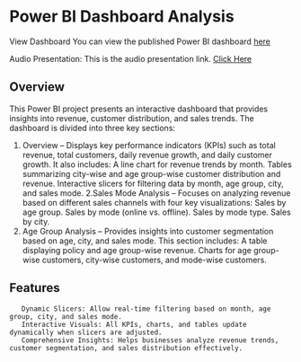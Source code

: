 # Power BI Dashboard Analysis

View Dashboard
You can view the published Power BI dashboard [here](https://app.powerbi.com/view?r=eyJrIjoiNjJhMjdiMDEtNWY5My00MmYyLWExNzEtMmQzYmIwYjQ0NjM1IiwidCI6ImM2ZTU0OWIzLTVmNDUtNDAzMi1hYWU5LWQ0MjQ0ZGM1YjJjNCJ9)

Audio Presentation:
This is the audio presentation link. [Click Here](https://youtu.be/TI6XY232Mi4)

## Overview
This Power BI project presents an interactive dashboard that provides insights into revenue, customer distribution, and sales trends. The dashboard is divided into three key sections:
  1. Overview – Displays key performance indicators (KPIs) such as total revenue, total customers, daily revenue growth, and daily customer growth. It also includes:
      A line chart for revenue trends by month.
      Tables summarizing city-wise and age group-wise customer distribution and revenue.
      Interactive slicers for filtering data by month, age group, city, and sales mode.
  2.Sales Mode Analysis – Focuses on analyzing revenue based on different sales channels with four key visualizations:
      Sales by age group.
      Sales by mode (online vs. offline).
      Sales by mode type.
      Sales by city.
  3. Age Group Analysis – Provides insights into customer segmentation based on age, city, and sales mode. This section includes:
      A table displaying policy and age group-wise revenue.
      Charts for age group-wise customers, city-wise customers, and mode-wise customers.
## Features
       Dynamic Slicers: Allow real-time filtering based on month, age group, city, and sales mode.
       Interactive Visuals: All KPIs, charts, and tables update dynamically when slicers are adjusted.
       Comprehensive Insights: Helps businesses analyze revenue trends, customer segmentation, and sales distribution effectively.

